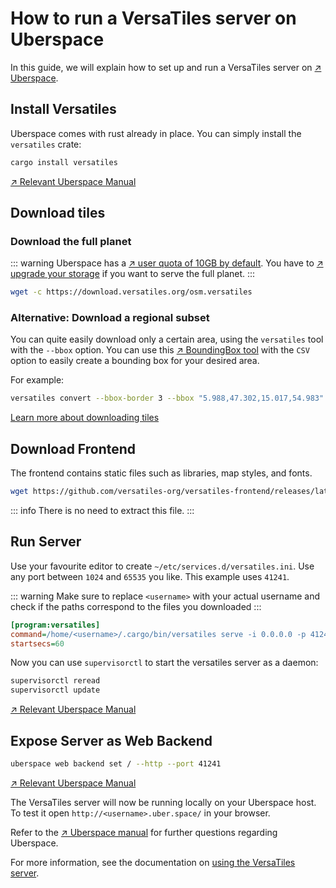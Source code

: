 # How to run a VersaTiles server on Uberspace

In this guide, we will explain how to set up and run a VersaTiles server on [↗ Uberspace](https://uberspace.de/).


## Install Versatiles

Uberspace comes with rust already in place. You can simply install the `versatiles` crate:

``` sh
cargo install versatiles
```

[↗ Relevant Uberspace Manual](https://manual.uberspace.de/lang-rust/)

## Download tiles

### Download the full planet

::: warning
Uberspace has a [↗ user quota of 10GB by default](https://manual.uberspace.de/basics-resources/#storage). You have to [↗ upgrade your storage](https://manual.uberspace.de/billing-general/#storage) if you want to serve the full planet.
:::

``` sh
wget -c https://download.versatiles.org/osm.versatiles
```

### Alternative: Download a regional subset

You can quite easily download only a certain area, using the `versatiles` tool with the `--bbox` option.
You can use this [↗ BoundingBox tool](https://boundingbox.klokantech.com/) with the `CSV` option to easily create a bounding box for your desired area.

For example:

``` sh
versatiles convert --bbox-border 3 --bbox "5.988,47.302,15.017,54.983" https://download.versatiles.org/osm.versatiles osm.versatiles
```

[Learn more about downloading tiles](/guides/download_tiles.md#partial-download)

## Download Frontend

The frontend contains static files such as libraries, map styles, and fonts.

``` sh
wget https://github.com/versatiles-org/versatiles-frontend/releases/latest/download/frontend.br.tar.gz
```

::: info
There is no need to extract this file.
:::


## Run Server

Use your favourite editor to create `~/etc/services.d/versatiles.ini`.
Use any port between `1024` and `65535` you like. This example uses `41241`.

::: warning
Make sure to replace `<username>` with your actual username and check if the paths correspond to the files you downloaded
:::

``` ini
[program:versatiles]
command=/home/<username>/.cargo/bin/versatiles serve -i 0.0.0.0 -p 41241 -s /home/<username>/frontend.br.tar.gz "[osm]/home/<username>/osm.versatiles"
startsecs=60
```

Now you can use `supervisorctl` to start the versatiles server as a daemon:

``` sh
supervisorctl reread
supervisorctl update
```

[↗ Relevant Uberspace Manual](https://manual.uberspace.de/daemons-supervisord/)

## Expose Server as Web Backend

``` sh
uberspace web backend set / --http --port 41241
```
[↗ Relevant Uberspace Manual](https://manual.uberspace.de/web-backends/)

The VersaTiles server will now be running locally on your Uberspace host. To test it open `http://<username>.uber.space/` in your browser.

Refer to the [↗ Uberspace manual](https://manual.uberspace.de/) for further questions regarding Uberspace.

For more information, see the documentation on [using the VersaTiles server](/basics/versatiles_server.md#usage).
